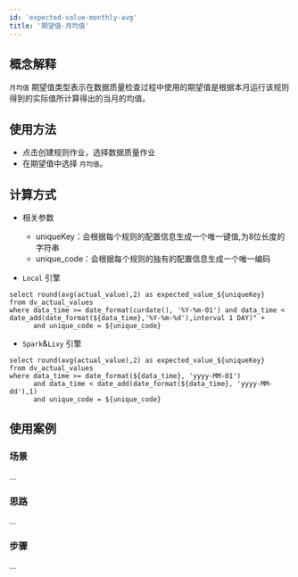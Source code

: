 ```yaml
---
id: 'expected-value-monthly-avg'
title: '期望值-月均值'
---
```


## 概念解释
`月均值` 期望值类型表示在数据质量检查过程中使用的期望值是根据本月运行该规则得到的实际值所计算得出的当月的均值。

## 使用方法
- 点击创建规则作业，选择数据质量作业
- 在期望值中选择 `月均值`。

## 计算方式
- 相关参数
    - uniqueKey：会根据每个规则的配置信息生成一个唯一键值,为8位长度的字符串
    - unique_code：会根据每个规则的独有的配置信息生成一个唯一编码

- `Local` 引擎
```
select round(avg(actual_value),2) as expected_value_${uniqueKey}
from dv_actual_values 
where data_time >= date_format(curdate(), '%Y-%m-01') and data_time < date_add(date_format(${data_time},'%Y-%m-%d'),interval 1 DAY)" +
      and unique_code = ${unique_code}
``` 

- `Spark`&`Livy` 引擎
```
select round(avg(actual_value),2) as expected_value_${uniqueKey}
from dv_actual_values 
where data_time >= date_format(${data_time}, 'yyyy-MM-01')
      and data_time < date_add(date_format(${data_time}, 'yyyy-MM-dd'),1) 
      and unique_code = ${unique_code}
``` 

## 使用案例

### 场景
...

### 思路
...

### 步骤
...